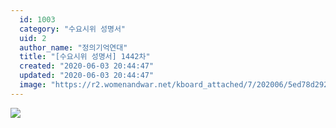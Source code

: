 ```yaml
---
  id: 1003
  category: "수요시위 성명서"
  uid: 2
  author_name: "정의기억연대"
  title: "[수요시위 성명서] 1442차"
  created: "2020-06-03 20:44:47"
  updated: "2020-06-03 20:44:47"
  image: "https://r2.womenandwar.net/kboard_attached/7/202006/5ed78d292e0a94065504.jpg"
---
```

![](https://r2.womenandwar.net/kboard_attached/7/202006/5ed78d292e0a94065504.jpg)